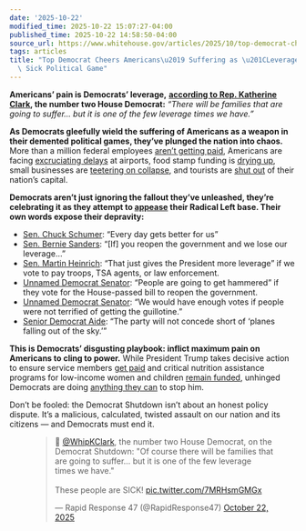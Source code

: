 ```yaml
---
date: '2025-10-22'
modified_time: 2025-10-22 15:07:27-04:00
published_time: 2025-10-22 14:58:50-04:00
source_url: https://www.whitehouse.gov/articles/2025/10/top-democrat-cheers-americans-suffering-as-leverage-in-their-sick-political-game/
tags: articles
title: "Top Democrat Cheers Americans\u2019 Suffering as \u201CLeverage\u201D in Their\
  \ Sick Political Game"
---
```

 
**Americans’ pain is Democrats’ leverage,** [**according to Rep.
Katherine
Clark**](https://x.com/RapidResponse47/status/1981028917789028814)**,
the number two House Democrat:** *“There will be families that are going
to suffer… but it is one of the few leverage times we have.”*

**As Democrats gleefully wield the suffering of Americans as a weapon in
their demented political games, they’ve plunged the nation into chaos.**
More than a million federal employees [aren’t getting
paid](https://thehill.com/homenews/5565204-these-workers-wont-get-paid-friday-if-the-government-shutdown-continues/),
Americans are facing [excruciating
delays](https://www.usatoday.com/story/travel/airline-news/2025/10/20/government-shutdown-flight-delays-faa-staffing/86799722007/)
at airports, food stamp funding is [drying
up](https://x.com/RapidResponse47/status/1978865799059165440), small
businesses are [teetering on
collapse](https://www.axios.com/2025/10/20/small-businesses-pause-hiring-amid-shutdown),
and tourists are [shut
out](https://www.nytimes.com/2025/10/12/arts/smithsonian-museums-shutdown.html)
of their nation’s capital.

****Democrats aren’t just ignoring the fallout they’ve unleashed,
they’re celebrating it as they attempt to**
[**appease**](https://www.whitehouse.gov/articles/2025/09/poll-most-americans-say-no-as-radical-left-drives-democrat-shutdown/)
**their Radical Left base. Their own words expose their depravity:****

-   [Sen. Chuck
    Schumer](https://x.com/PressSec/status/1976255131604627497): “Every
    day gets better for us”
-   [Sen. Bernie
    Sanders](https://x.com/kaitlancollins/status/1975486253832241483):
    “\[If\] you reopen the government and we lose our leverage…”
-   [Sen. Martin
    Heinrich](https://x.com/SenateGOP/status/1980674193957032322): “That
    just gives the President more leverage” if we vote to pay troops,
    TSA agents, or law enforcement.
-   [Unnamed Democrat
    Senator](https://thehill.com/homenews/senate/5561362-liberal-base-backlash-democrats/#:~:text=%E2%80%9CPeople%20are%20going%20to%20get%20hammered%E2%80%9D%20if%20they%20vote%20for%20the%20House%2Dpassed%20bill%20to%20reopen%20the%20government%20and%20keep%20it%20funded%20through%20Nov.%2021%2C%20said%20one%20Democratic%20senator%20who%20requested%20anonymity%20to%20talk%20candidly%20about%20their%20party.):
    “People are going to get hammered” if they vote for the House-passed
    bill to reopen the government.
-   [Unnamed Democrat
    Senator](https://thehill.com/homenews/senate/5561362-liberal-base-backlash-democrats/#:~:text=%E2%80%9CWe%20would%20have%20enough%20votes%E2%80%9D%20to%20reopen%20the%20government%20%E2%80%9Cif%20people%20were%20not%20terrified%20of%20getting%20the%20guillotine%2C%E2%80%9D%20the%20second%20person%20said.):
    “We would have enough votes if people were not terrified of getting
    the guillotine.”
-   [Senior Democrat
    Aide](https://www.cnn.com/2025/10/09/politics/democrats-congress-shutdown-military-pay#:~:text=Another%20senior%20Democratic%20aide%20said%20as%20long%20as%20public%20perception%20is%20in%20their%20favor%2C%20the%20party%20will%20not%20concede%20short%20of%20%E2%80%9Cplanes%20falling%20out%20of%20the%20sky.%E2%80%9D):
    “The party will not concede short of ‘planes falling out of the
    sky.’”

**This is Democrats’ disgusting playbook: inflict maximum pain on
Americans to cling to power.** While President Trump takes decisive
action to ensure service members [get
paid](https://www.reuters.com/world/us/trump-signs-order-pay-troops-during-us-government-shutdown-2025-10-15/) and
critical nutrition assistance programs for low-income women and
children [remain
funded](https://www.axios.com/2025/10/07/white-house-wic-funding-tarriffs-fix-shutdown),
unhinged Democrats are doing [anything they
can](https://www.axios.com/2025/10/15/trump-wic-soldier-troop-pay-democrats-illegal#:~:text=What%20they%27re%20saying,Himes%20(D%2DConn.).)
to stop him.

Don’t be fooled: the Democrat Shutdown isn’t about an honest policy
dispute. It’s a malicious, calculated, twisted assault on our nation and
its citizens — and Democrats must end it.

<figure>
<div>
<blockquote>
<p>🚨 <a
href="https://twitter.com/WhipKClark?ref_src=twsrc%5Etfw">@WhipKClark</a>,
the number two House Democrat, on the Democrat Shutdown: "Of course
there will be families that are going to suffer… but it is one of the
few leverage times we have."<br />
<br />
These people are SICK! <a
href="https://t.co/7MRHsmGMGx">pic.twitter.com/7MRHsmGMGx</a></p>
<p>— Rapid Response 47 (@RapidResponse47) <a
href="https://twitter.com/RapidResponse47/status/1981028917789028814?ref_src=twsrc%5Etfw">October
22, 2025</a></p>
</blockquote>
</div>
</figure>

